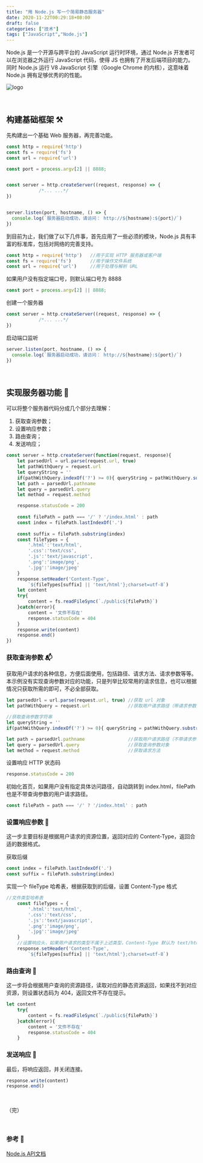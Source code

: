 ```yaml
---
title: "用 Node.js 写一个简易静态服务器"
date: 2020-11-22T00:29:18+08:00
draft: false
categories: ["技术"]
tags: ["JavaScript","Node.js"]
---
```


Node.js 是一个开源与跨平台的 JavaScript 运行时环境，通过 Node.js 开发者可以在浏览器之外运行 JavaScript 代码，使得 JS 也拥有了开发后端项目的能力。同时 Node.js 运行 V8 JavaScript 引擎（Google Chrome 的内核），这意味着 Node.js 拥有足够优秀的的性能。  

![logo](/images/nodejslogo.png)

&nbsp;

## 构建基础框架 :hammer_and_pick:

先构建出一个基础 Web 服务器，再完善功能。

```javascript
const http = require('http')  
const fs = require('fs')
const url = require('url')

const port = process.argv[2] || 8888;


const server = http.createServer((request, response) => {
  			/*... ...*/
})


server.listen(port, hostname, () => {
  console.log(`服务器启动成功，请访问： http://${hostname}:${port}/`)
})
```

到目前为止，我们做了以下几件事，首先应用了一些必须的模块，Node.js 具有丰富的标准库，包括对网络的完善支持。

```javascript
const http = require('http')   //用于实现 HTTP 服务器或客户端
const fs = require('fs')       //用于操作文件系统
const url = require('url')	   //用于处理与解析 URL
```

如果用户没有指定端口号，则默认端口号为 8888

```javascript
const port = process.argv[2] || 8888;
```

创建一个服务器

```javascript
const server = http.createServer((request, response) => {
  			/*... ...*/
})
```

启动端口监听

```javascript
server.listen(port, hostname, () => {
  console.log(`服务器启动成功，请访问： http://${hostname}:${port}/`)
})
```

&nbsp;

## 实现服务器功能 :wrench:

可以将整个服务器代码分成几个部分去理解：

1. 获取查询参数；
2. 设置响应参数；
3. 路由查询；
4. 发送响应；

```javascript
const server = http.createServer(function(request, response){
    let parsedUrl = url.parse(request.url, true)
    let pathWithQuery = request.url
    let queryString = ''
    if(pathWithQuery.indexOf('?') >= 0){ queryString = pathWithQuery.substring(pathWithQuery.indexOf('?')) }
    let path = parsedUrl.pathname
    let query = parsedUrl.query
    let method = request.method

    response.statusCode = 200
   
    const filePath = path === '/' ? '/index.html' : path
    const index = filePath.lastIndexOf('.')
    
    const suffix = filePath.substring(index)
    const fileTypes = {
        '.html':'text/html',
        '.css':'text/css',
        '.js':'text/javascript',
        '.png':'image/png',
        '.jpg':'image/jpeg'
    }
    response.setHeader('Content-Type',
        `${fileTypes[suffix] || 'text/html'};charset=utf-8`)
    let content
    try{
        content = fs.readFileSync(`./public${filePath}`)
    }catch(error){
        content = '文件不存在'
        response.statusCode = 404
    }
    response.write(content)
    response.end()
})
```

### 获取查询参数 :mailbox_with_mail:

获取用户请求的各种信息，方便后面使用，包括路径、请求方法、请求参数等等。本示例没有实现查询参数对应的功能，只是列举比较常用的请求信息，也可以根据情况只获取所需的即可，不必全部获取。

```javascript
let parsedUrl = url.parse(request.url, true) //获取 url 对象
let pathWithQuery = request.url 			 //获取用户请求路径（带请求参数） 字符串

//获取查询参数字符串
let queryString = ''
if(pathWithQuery.indexOf('?') >= 0){ queryString = pathWithQuery.substring(pathWithQuery.indexOf('?')) }

let path = parsedUrl.pathname				 //获取用户请求路径（不带请求参数）字符串			
let query = parsedUrl.query					 //获取查询参数对象
let method = request.method					 //获取请求方法	
```

设置响应 HTTP 状态码

```javascript
response.statusCode = 200
```

初始化首页，如果用户没有指定具体访问路径，自动跳转到 index.html，filePath 也是不带查询参数的用户请求路径。

```javascript
const filePath = path === '/' ? '/index.html' : path
```

### 设置响应参数 :memo:

这一步主要目标是根据用户请求的资源位置，返回对应的 Content-Type，返回合适的数据格式。  

获取后缀

```javascript
const index = filePath.lastIndexOf('.')
const suffix = filePath.substring(index)
```

实现一个 fileType 哈希表，根据获取到的后缀，设置 Content-Type 格式

```javascript
//文件类型哈希表
    const fileTypes = {
        '.html':'text/html',
        '.css':'text/css',
        '.js':'text/javascript',
        '.png':'image/png',
        '.jpg':'image/jpeg'
    }
    //设置响应头，如果用户请求的类型不属于上述类型，Content-Type 默认为 text/html
    response.setHeader('Content-Type',
        `${fileTypes[suffix] || 'text/html'};charset=utf-8`)
```

### 路由查询 :thinking:

这一步将会根据用户查询的资源路径，读取对应的静态资源返回，如果找不到对应资源，则设置状态码为 404，返回文件不存在提示。

```javascript
let content
    try{
        content = fs.readFileSync(`./public${filePath}`)
    }catch(error){
        content = '文件不存在'
        response.statusCode = 404
    }
```

### 发送响应 :incoming_envelope:

最后，将响应返回，并关闭连接。

```javascript
response.write(content)
response.end()
```

&nbsp;

（完）

&nbsp;

### 参考 :sunflower:

[Node.js API文档](http://nodejs.cn/api/)

